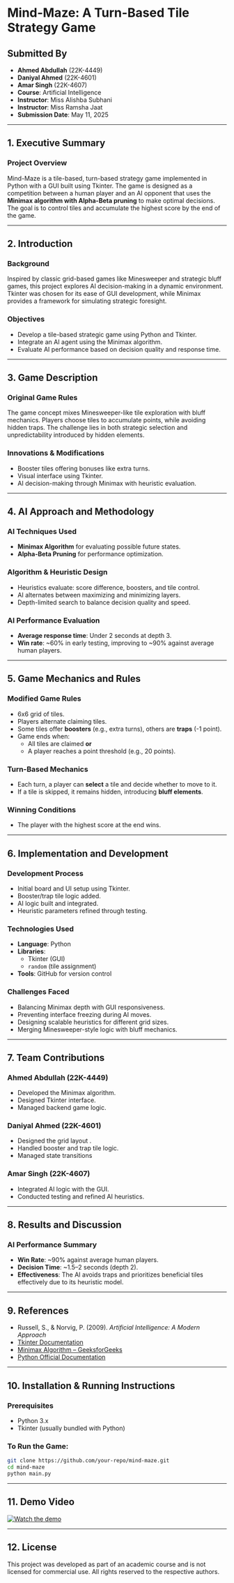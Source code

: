 
# Mind-Maze: A Turn-Based Tile Strategy Game

## Submitted By
- **Ahmed Abdullah** (22K-4449)  
- **Daniyal Ahmed** (22K-4601)  
- **Amar Singh** (22K-4607)  
- **Course**: Artificial Intelligence  
- **Instructor**: Miss Alishba Subhani 
- **Instructor**: Miss Ramsha Jaat
- **Submission Date**: May 11, 2025  

---

## 1. Executive Summary

### Project Overview
Mind-Maze is a tile-based, turn-based strategy game implemented in Python with a GUI built using Tkinter. The game is designed as a competition between a human player and an AI opponent that uses the **Minimax algorithm with Alpha-Beta pruning** to make optimal decisions. The goal is to control tiles and accumulate the highest score by the end of the game.

---

## 2. Introduction

### Background
Inspired by classic grid-based games like Minesweeper and strategic bluff games, this project explores AI decision-making in a dynamic environment. Tkinter was chosen for its ease of GUI development, while Minimax provides a framework for simulating strategic foresight.

### Objectives
- Develop a tile-based strategic game using Python and Tkinter.
- Integrate an AI agent using the Minimax algorithm.
- Evaluate AI performance based on decision quality and response time.

---

## 3. Game Description

### Original Game Rules
The game concept mixes Minesweeper-like tile exploration with bluff mechanics. Players choose tiles to accumulate points, while avoiding hidden traps. The challenge lies in both strategic selection and unpredictability introduced by hidden elements.

### Innovations & Modifications
- Booster tiles offering bonuses like extra turns.
- Visual interface using Tkinter.
- AI decision-making through Minimax with heuristic evaluation.

---

## 4. AI Approach and Methodology

### AI Techniques Used
- **Minimax Algorithm** for evaluating possible future states.
- **Alpha-Beta Pruning** for performance optimization.

### Algorithm & Heuristic Design
- Heuristics evaluate: score difference, boosters, and tile control.
- AI alternates between maximizing and minimizing layers.
- Depth-limited search to balance decision quality and speed.

### AI Performance Evaluation
- **Average response time**: Under 2 seconds at depth 3.
- **Win rate**: ~60% in early testing, improving to ~90% against average human players.

---

## 5. Game Mechanics and Rules

### Modified Game Rules
- 6x6 grid of tiles.
- Players alternate claiming tiles.
- Some tiles offer **boosters** (e.g., extra turns), others are **traps** (-1 point).
- Game ends when:
  - All tiles are claimed **or**
  - A player reaches a point threshold (e.g., 20 points).

### Turn-Based Mechanics
- Each turn, a player can **select** a tile and decide whether to move to it.
- If a tile is skipped, it remains hidden, introducing **bluff elements**.

### Winning Conditions
- The player with the highest score at the end wins.

---

## 6. Implementation and Development

### Development Process
- Initial board and UI setup using Tkinter.
- Booster/trap tile logic added.
- AI logic built and integrated.
- Heuristic parameters refined through testing.

### Technologies Used
- **Language**: Python
- **Libraries**: 
  - Tkinter (GUI)
  - `random` (tile assignment)
- **Tools**: GitHub for version control

### Challenges Faced
- Balancing Minimax depth with GUI responsiveness.
- Preventing interface freezing during AI moves.
- Designing scalable heuristics for different grid sizes.
- Merging Minesweeper-style logic with bluff mechanics.

---

## 7. Team Contributions

### Ahmed Abdullah (22K-4449)
- Developed the Minimax algorithm.
- Designed Tkinter interface. 
- Managed backend game logic.

### Daniyal Ahmed (22K-4601)
- Designed the grid layout .
- Handled booster and trap tile logic.
- Managed state transitions

### Amar Singh (22K-4607)
- Integrated AI logic with the GUI.
- Conducted testing and refined AI heuristics.

---

## 8. Results and Discussion

### AI Performance Summary
- **Win Rate**: ~90% against average human players.
- **Decision Time**: ~1.5–2 seconds (depth 2).
- **Effectiveness**: The AI avoids traps and prioritizes beneficial tiles effectively due to its heuristic model.

---

## 9. References

- Russell, S., & Norvig, P. (2009). *Artificial Intelligence: A Modern Approach*
- [Tkinter Documentation](https://docs.python.org/3/library/tkinter.html)
- [Minimax Algorithm – GeeksforGeeks](https://www.geeksforgeeks.org/minimax-algorithm-in-game-theory/)
- [Python Official Documentation](https://docs.python.org/3/)

---

## 10. Installation & Running Instructions

### Prerequisites
- Python 3.x
- Tkinter (usually bundled with Python)

### To Run the Game:

```bash
git clone https://github.com/your-repo/mind-maze.git
cd mind-maze
python main.py
```

---

## 11. Demo Video

[![Watch the demo](https://img.icons8.com/clouds/100/000000/video-playlist.png)](https://drive.google.com/file/d/1DBu_6roM8y1jmIr_PWCwL5uqfF8t1p2f/view?usp=sharing)

---

## 12. License

This project was developed as part of an academic course and is not licensed for commercial use. All rights reserved to the respective authors.
